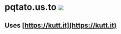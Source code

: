 # pqtato.us.to [![](https://img.shields.io/badge/-View-blueviolet.svg)](https://cdn.statically.io/gh/Kore-Development/pqtato.us.to/master/home.html)
## Uses [https://kutt.it](https://kutt.it)
